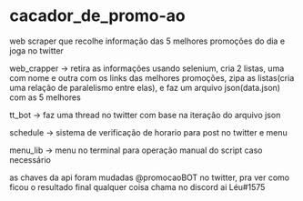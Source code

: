 # cacador_de_promo-ao
web scraper que recolhe informação das 5 melhores promoções do dia e joga no twitter

web_crapper -> retira as informações usando selenium, cria 2 listas, uma com nome e outra com os links das melhores promoções, zipa as listas(cria uma relação de paralelismo entre elas), e faz um arquivo json(data.json) com as 5 melhores

tt_bot -> faz uma thread no twitter com base na iteração do arquivo json

schedule -> sistema de verificação de horario para post no twitter e menu

menu_lib -> menu no terminal para operação manual do script caso necessário

as chaves da api foram mudadas
@promocaoBOT no twitter, pra ver como ficou o resultado final
qualquer coisa chama no discord ai Léu#1575
